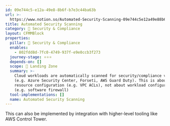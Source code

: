 ```yaml
---
id: 09e744c5-e12a-49e8-8b6f-b7e3c44ba63b
url: >-
  https://www.notion.so/Automated-Security-Scanning-09e744c5e12a49e88b6fb7e3c44ba63b
title: Automated Security Scanning
category: 🔖 Security & Compliance
layout: CFMMBlock
properties:
  pillar: 🔖 Security & Compliance
  enables:
    - 802fdd8d-7fc0-4749-937f-e9e0ccb3f273
  journey-stage: ⭐️⭐️⭐️
  depends-on: []
  scope: 🛬 Landing Zone
  summary: >-
    Cloud workloads are automatically scanned for security/compliance violations
    (e.g. Azure Security Center, Forseti, AWS Guard Duty). This is about cloud
    resource configuration (e.g. VPC ACLs), not about workload configuration
    (e.g. software firewall)
  tool-implementations: []
  name: Automated Security Scanning
---
```


This can also be implemented by integration with higher-level tooling like AWS Control Tower.